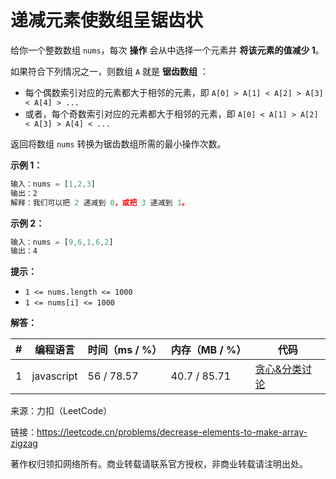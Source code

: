 # 递减元素使数组呈锯齿状

给你一个整数数组 `nums`，每次 **操作** 会从中选择一个元素并 **将该元素的值减少 1**。

如果符合下列情况之一，则数组 `A` 就是 **锯齿数组**  ：

- 每个偶数索引对应的元素都大于相邻的元素，即 `A[0] > A[1] < A[2] > A[3] < A[4] > ...`
- 或者，每个奇数索引对应的元素都大于相邻的元素，即 `A[0] < A[1] > A[2] < A[3] > A[4] < ...`

返回将数组 `nums` 转换为锯齿数组所需的最小操作次数。

**示例 1：**

``` javascript
输入：nums = [1,2,3]
输出：2
解释：我们可以把 2 递减到 0，或把 3 递减到 1。
```

**示例 2：**

``` javascript
输入：nums = [9,6,1,6,2]
输出：4
```

**提示：**

- `1 <= nums.length <= 1000`
- `1 <= nums[i] <= 1000`

**解答：**

**#**|**编程语言**|**时间（ms / %）**|**内存（MB / %）**|**代码**
--|--|--|--|--
1|javascript|56 / 78.57|40.7 / 85.71|[贪心&分类讨论](./javascript/ac_v1.js)

来源：力扣（LeetCode）

链接：https://leetcode.cn/problems/decrease-elements-to-make-array-zigzag

著作权归领扣网络所有。商业转载请联系官方授权，非商业转载请注明出处。
